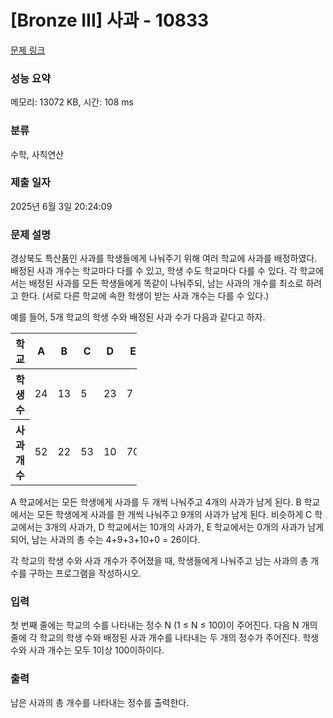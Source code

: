 # [Bronze III] 사과 - 10833 

[문제 링크](https://www.acmicpc.net/problem/10833) 

### 성능 요약

메모리: 13072 KB, 시간: 108 ms

### 분류

수학, 사칙연산

### 제출 일자

2025년 6월 3일 20:24:09

### 문제 설명

<p>경상북도 특산품인 사과를 학생들에게 나눠주기 위해 여러 학교에 사과를 배정하였다. 배정된 사과 개수는 학교마다 다를 수 있고, 학생 수도 학교마다 다를 수 있다. 각 학교에서는 배정된 사과를 모든 학생들에게 똑같이 나눠주되, 남는 사과의 개수를 최소로 하려고 한다. (서로 다른 학교에 속한 학생이 받는 사과 개수는 다를 수 있다.)</p>

<p>예를 들어, 5개 학교의 학생 수와 배정된 사과 수가 다음과 같다고 하자.</p>

<table class="table table-bordered" style="width:40%">
	<thead>
		<tr>
			<th>학교</th>
			<th>A</th>
			<th>B</th>
			<th>C</th>
			<th>D</th>
			<th>E</th>
		</tr>
	</thead>
	<tbody>
		<tr>
			<th>학생 수</th>
			<td>24</td>
			<td>13</td>
			<td>5</td>
			<td>23</td>
			<td>7</td>
		</tr>
		<tr>
			<th>사과 개수</th>
			<td>52</td>
			<td>22</td>
			<td>53</td>
			<td>10</td>
			<td>70</td>
		</tr>
	</tbody>
</table>

<p>A 학교에서는 모든 학생에게 사과를 두 개씩 나눠주고 4개의 사과가 남게 된다. B 학교에서는 모든 학생에게 사과를 한 개씩 나눠주고 9개의 사과가 남게 된다. 비슷하게 C 학교에서는 3개의 사과가, D 학교에서는 10개의 사과가, E 학교에서는 0개의 사과가 남게 되어, 남는 사과의 총 수는 4+9+3+10+0 = 26이다. </p>

<p>각 학교의 학생 수와 사과 개수가 주어졌을 때, 학생들에게 나눠주고 남는 사과의 총 개수를 구하는 프로그램을 작성하시오.</p>

### 입력 

 <p>첫 번째 줄에는 학교의 수를 나타내는 정수 N (1 ≤ N ≤ 100)이 주어진다. 다음 N 개의 줄에 각 학교의 학생 수와 배정된 사과 개수를 나타내는 두 개의 정수가 주어진다. 학생 수와 사과 개수는 모두 1이상 100이하이다. </p>

### 출력 

 <p>남은 사과의 총 개수를 나타내는 정수를 출력한다.</p>

